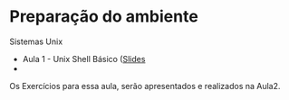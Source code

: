 # Preparação do ambiente
Sistemas Unix

* Aula 1 - Unix Shell Básico ([Slides](https://github.com/ai2-education-fiep-turma-4/01-preparacao-do-ambiente/blob/main/slides/Aula1/)
* 
Os Exercícios para essa aula, serão apresentados e realizados na Aula2.


